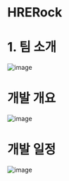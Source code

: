 # HRERock

# 1. 팀 소개
![image](https://github.com/user-attachments/assets/c4fb1392-9ff1-4677-a53e-74204496bb8d)

# 개발 개요
![image](https://github.com/user-attachments/assets/1168a681-f2d2-4ec6-9e3c-261c491793bf)

# 개발 일정
![image](https://github.com/user-attachments/assets/dd3957bf-0aa7-4467-936b-1ed14a009064)
